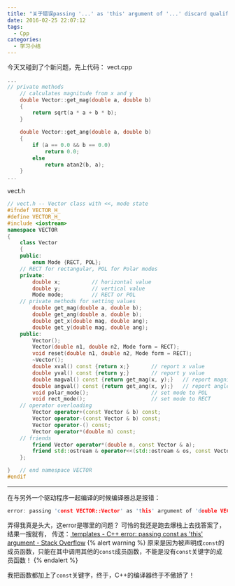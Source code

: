 ```yaml
---
title: "关于错误passing '...' as 'this' argument of '...' discard qualifiers"
date: 2016-02-25 22:07:12
tags:
  - Cpp
categories:
  - 学习小结
---
```

今天又碰到了个新问题，先上代码：
vect.cpp
``` Cpp
...
// private methods
    // calculates magnitude from x and y
    double Vector::get_mag(double a, double b)
    {
        return sqrt(a * a + b * b);
    }

    double Vector::get_ang(double a, double b)
    {
        if (a == 0.0 && b == 0.0)
            return 0.0;
        else
            return atan2(b, a);
    }
...
```
<!-- more -->
vect.h
``` Cpp
// vect.h -- Vector class with <<, mode state
#ifndef VECTOR_H_
#define VECTOR_H_
#include <iostream>
namespace VECTOR
{
    class Vector
    {
    public:
        enum Mode {RECT, POL};
    // RECT for rectangular, POL for Polar modes
    private:
        double x;          // horizontal value
        double y;          // vertical value
        Mode mode;         // RECT or POL
    // private methods for setting values
        double get_mag(double a, double b);
        double get_ang(double a, double b);
        double get_x(double mag, double ang);
        double get_y(double mag, double ang);
    public:
        Vector();
        Vector(double n1, double n2, Mode form = RECT);
        void reset(double n1, double n2, Mode form = RECT);
        ~Vector();
        double xval() const {return x;}       // report x value
        double yval() const {return y;}       // report y value
        double magval() const {return get_mag(x, y);}   // report magnitude
        double angval() const {return get_ang(x, y);}   // report angle
        void polar_mode();                    // set mode to POL
        void rect_mode();                     // set mode to RECT
    // operator overloading
        Vector operator+(const Vector & b) const;
        Vector operator-(const Vector & b) const;
        Vector operator-() const;
        Vector operator*(double n) const;
    // friends
        friend Vector operator*(double n, const Vector & a);
        friend std::ostream & operator<<(std::ostream & os, const Vector & v);
    };

}   // end namespace VECTOR
#endif
```
---

在与另外一个驱动程序一起编译的时候编译器总是报错：
``` Cpp
error: passing 'const VECTOR::Vector' as 'this' argument of 'double VECTOR::Vector::get_mag(double, double)' discards qualifiers [-fpermissive]
```
弄得我真是头大，这error是哪里的问题？
可怜的我还是跑去爆栈上去找答案了，结果一搜就有，
传送：[<span class="fa fa-stack-overflow"></span> templates - C++ error: passing const as 'this' argument - Stack Overflow](http://stackoverflow.com/questions/23553859/c-error-passing-const-as-this-argument)
{% alert warning %}
原来是因为被声明成`const`的成员函数，只能在其中调用其他的`const`成员函数，不能是没有`const`关键字的成员函数！
{% endalert %}

我把函数都加上了`const`关键字，终于，C++的编译器终于不傲娇了！
